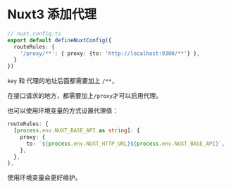 # Nuxt3 添加代理

```typescript
// nuxt.config.ts
export default defineNuxtConfig({
  routeRules: {
    '/proxy/**': { proxy: {to: 'http://localhost:9300/**'} },
  }
})
```

`key` 和 代理的地址后面都需要加上 `/**`，

在接口请求的地方，都需要加上`/proxy`才可以启用代理。



也可以使用环境变量的方式设置代理值：

```typescript
routeRules: {
  [process.env.NUXT_BASE_API as string]: {
    proxy: {
      to: `${process.env.NUXT_HTTP_URL}${process.env.NUXT_BASE_API}`,
    },
  },
},
```



使用环境变量会更好维护。